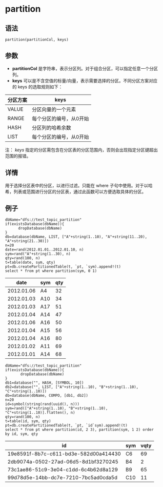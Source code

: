 # partition

## 语法

`partition(partitionCol, keys)`

## 参数

* **partitionCol** 是字符串，表示分区列。对于组合分区，可以指定任意一个分区列。
* **keys** 可以是不含空值的标量/向量，表示需要选择的分区。不同分区方案对应的 keys 的选取规则如下：

| 分区方案 | keys |
| --- | --- |
| VALUE | 分区向量的一个元素 |
| RANGE | 每个分区的编号，从0开始 |
| HASH | 分区列的哈希余数 |
| LIST | 每个分区的编号，从0开始 |

注： *keys* 指定的分区需包含在分区表的分区范围内，否则会出现指定分区键超出范围的报错。

## 详情

用于选择分区表中的分区，以进行过滤。只能在 where 子句中使用。对于以哈希，列表或范围进行分区的分区表，通过此函数可以方便选取具体的分区。

## 例子

```
dbName="dfs://test_topic_partition"
if(existsDatabase(dbName)){
      dropDatabase(dbName)
}
db=database(dbName, LIST, ["A"+string(1..10), "A"+string(11..20), "A"+string(21..30)])
n=20
date=rand(2012.01.01..2012.01.10, n)
sym=rand("A"+string(1..30), n)
qty=rand(100, n)
t=table(date, sym, qty)
pt=db.createPartitionedTable(t, `pt, `sym).append!(t)
select * from pt where partition(sym, 0 1)
```

| date | sym | qty |
| --- | --- | --- |
| 2012.01.06 | A4 | 32 |
| 2012.01.03 | A10 | 34 |
| 2012.01.03 | A17 | 51 |
| 2012.01.04 | A14 | 47 |
| 2012.01.06 | A16 | 50 |
| 2012.01.04 | A15 | 56 |
| 2012.01.04 | A16 | 80 |
| 2012.01.02 | A11 | 69 |
| 2012.01.01 | A14 | 68 |

```
dbName="dfs://test_topic_partition"
if(existsDatabase(dbName)){
       dropDatabase(dbName)
}
db1=database("", HASH, [SYMBOL, 10])
db2=database("", LIST, ["A"+string(1..10), "B"+string(1..10), "C"+string(1..10)])
db=database(dbName, COMPO, [db1, db2])
n=20
id=symbol(string(rand(uuid(), n)))
sym=rand(["A"+string(1..10), "B"+string(1..10), "C"+string(1..10)].flatten(), n)
qty=rand(100, n)
t=table(id, sym, qty)
pt=db.createPartitionedTable(t, `pt, `id`sym).append!(t)
select * from pt where partition(id, 2 3), partition(sym, 1 2) order by id, sym, qty
```

| id | sym | vqty |
| --- | --- | --- |
| 19e8591f-8b7c-c611-bd3e-582d00a414430 | C6 | 69 |
| 2db9074a-0502-27ad-06d5-8d1bf3270245 | B4 | 2 |
| 73c1ae86-51c9-3e04-c1dd-6c4b62d8a129 | B9 | 65 |
| 99d78d5e-14bb-dc7e-7210-7bc5ad0cda5d | C10 | 11 |


